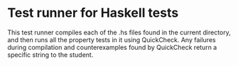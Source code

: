 # Test runner for Haskell tests
This test runner compiles each of the .hs files found in the current
directory, and then runs all the property tests in it using
QuickCheck. Any failures during compilation and counterexamples found
by QuickCheck return a specific string to the student.
